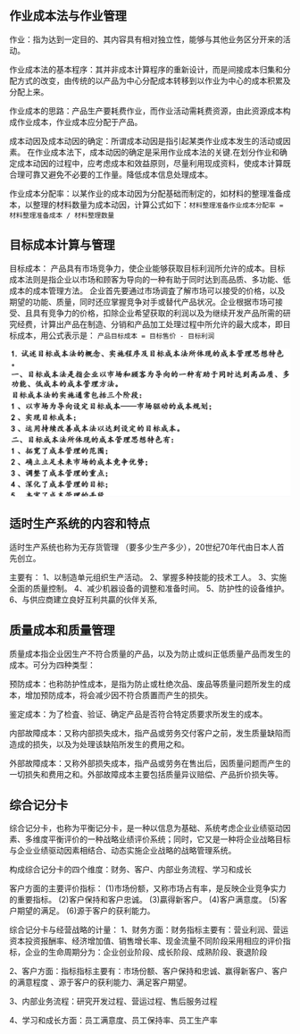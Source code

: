 ## 作业成本法与作业管理

作业：指为达到一定目的、其内容具有相对独立性，能够与其他业务区分开来的活动。

作业成本法的基本程序：其并非成本计算程序的重新设计，而是间接成本归集和分配方式的改变，由传统的以产品为中心分配成本转移到以作业为中心的成本积累及分配上来。

作业成本的思路：产品生产要耗费作业，而作业活动需耗费资源，由此资源成本构成作业成本，作业成本应分配于产品。

成本动因及成本动因的确定：所谓成本动因是指引起某类作业成本发生的活动或因素。
在作业成本法下，成本动因的确定是采用作业成本法的关键.在划分作业和确定成本动因的过程中，应考虑成本和效益原则，尽量利用现成资料，使成本计算既合理可靠又避免不必要的工作量。降低成本信息处理成本。

作业成本分配率：以某作业的成本动因为分配基础而制定的，如材料的整理准备成本，以整理的材料数量为成本动因，计算公式如下：`材料整理准备作业成本分配率 = 材料整理准备成本 / 材料整理数量`



## 目标成本计算与管理

目标成本：
	产品具有市场竞争力，使企业能够获取目标利润所允许的成本。目标成本法则是指企业以市场和顾客为导向的一种有助于同时达到高品质、多功能、低成本的成本管理方法。
	企业首先要通过市场调査了解市场可以接受的价格，以及期望的功能、质量，同时还应掌握竞争对手或替代产品状况。企业根据市场可接受、且具有竞争力的价格，扣除企业希望获取的利润以及为继续开发产品所需的研究经费，计算出产品在制造、分销和产品加工处理过程中所允许的最大成本，即目标成本，用公式表示是：
`产品目标成本 = 目标售价 - 目标利润`

![1655732494987](assets/1655732494987.png)





## 适时生产系统的内容和特点

适时生产系统也称为无存货管理 （要多少生产多少），20世纪70年代由日本人首先创立。

主要有：
	1、以制造单元组织生产活动。
	2、掌握多种技能的技术工人。
	3、实施全面的质量控制。
	4、减少机器设备的调整和准备时间。
	5、防护性的设备维护。
	6、与供应商建立良好互利共贏的伙伴关系,





## 质量成本和质量管理

质量成本指企业因生产不符合质量的产品，以及为防止或纠正低质量产品而发生的成本。可分为四种类型：

预防成本：也称防护性成本，是指为防止或杜绝次品、废品等质量问题所发生的成本，增加预防成本，将会减少因不符合质置而产生的损失。

鉴定成本：为了检査、验证、确定产品是否符合特定质要求所发生的成本。

内部故障成本：又称内部损失成木，指产品或劳务交付客户之前，发生质量缺陷而造成的损失，以及为处理该缺陷所发生的费用之和。

外部故障成本：又称外部损失成本，指产品或劳务在售出后，因质量问题而产生的一切损失和费用之和。外部故障成本主要包括质量异议赔偿、产品折价损失等。





## 综合记分卡

综合记分卡，也称为平衡记分卡，是一种以信息为基础、系统考虑企业业绩驱动因素、多维度平衡评价的一种战略业绩评价系统；同时，它又是一种将企业战略目标与企业业绩驱动因素相结合、动态实施企业战略的战略管理系统。

构成综合记分卡的四个维度：财务、客户、内部业务流程、学习和成长

客户方面的主要评价指标：
(1)市场份额，又称市场占有率，是反映企业竞争实力的重要指标。
(2)客户保持和客户忠诚。
(3)贏得新客户。
(4)客户满意度。
(5)客户期望的满足。
(6)源于客户的获利能力。

综合记分卡与经营战略的计量：
1、财务方面：财务指标主要有：营业利润、营运资本投资报酬率、经济增加值、销售增长率、现金流量不同阶段采用相应的评价指标，企业的生命周期分为：企业创业阶段、成长阶段、成熟阶段、衰退阶段

2、客户方面：指标指标主要有：市场份额、客户保持和忠诚、赢得新客户、客户的满意程度 、源于客户的获利能力、满足客户期望。

3、内部业务流程：研究开发过程、营运过程、售后服务过程

4、学习和成长方面：员工满意度、员工保持率、员工生产率